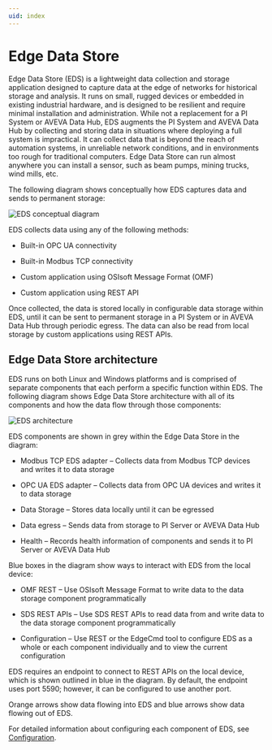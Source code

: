 ```yaml
---
uid: index
---
```


# Edge Data Store

Edge Data Store (EDS) is a lightweight data collection and storage application designed to capture data at the edge of networks for historical storage and analysis. It runs on small, rugged devices or embedded in existing industrial hardware, and is designed to be resilient and require minimal installation and administration. While not a replacement for a PI System or AVEVA Data Hub, EDS augments the PI System and AVEVA Data Hub by collecting and storing data in situations where deploying a full system is impractical. It can collect data that is beyond the reach of automation systems, in unreliable network conditions, and in environments too rough for traditional computers. Edge Data Store can run almost anywhere you can install a sensor, such as beam pumps, mining trucks, wind mills, etc.

The following diagram shows conceptually how EDS captures data and sends to permanent storage:

![EDS conceptual diagram](https://osisoft.github.io/Edge-Data-Store-Docs/content/images/EDSConceptualDiag.jpg "EDS conceptual diagram")

EDS collects data using any of the following methods:

* Built-in OPC UA connectivity

* Built-in Modbus TCP connectivity

* Custom application using OSIsoft Message Format (OMF)

* Custom application using REST API

Once collected, the data is stored locally in configurable data storage within EDS, until it can be sent to permanent storage in a PI System or in AVEVA Data Hub through periodic egress. The data can also be read from local storage by custom applications using REST APIs.

## Edge Data Store architecture

EDS runs on both Linux and Windows platforms and is comprised of separate components that each perform a specific function within EDS. The following diagram shows Edge Data Store architecture with all of its components and how the data flow through those components:

![EDS architecture](https://osisoft.github.io/Edge-Data-Store-Docs/content/images/EDSArchitecturalDiag.jpg "EDS architecture")

EDS components are shown in grey within the Edge Data Store in the diagram:

* Modbus TCP EDS adapter – Collects data from Modbus TCP devices and writes it to data storage

* OPC UA EDS adapter – Collects data from OPC UA devices and writes it to data storage

* Data Storage – Stores data locally until it can be egressed

* Data egress – Sends data from storage to PI Server or AVEVA Data Hub

* Health – Records health information of components and sends it to PI Server or AVEVA Data Hub

Blue boxes in the diagram show ways to interact with EDS from the local device:

* OMF REST – Use OSIsoft Message Format to write data to the data storage component programmatically

* SDS REST APIs – Use SDS REST APIs to read data from and write data to the data storage component programmatically

* Configuration – Use REST or the EdgeCmd tool to configure EDS as a whole or each component individually and to view the current configuration

EDS requires an endpoint to connect to REST APIs on the local device, which is shown outlined in blue in the diagram. By default, the endpoint uses port 5590; however, it can be configured to use another port.

Orange arrows show data flowing into EDS and blue arrows show data flowing out of EDS.

For detailed information about configuring each component of EDS, see [Configuration](xref:Configuration).

<!--
# OSIsoft Edge Data Store

=======

- [Overview](xref:EdgeDataStoreOverview)
  - [Design considerations](xref:scalePerformance)
  - [Performance](xref:Performance)
  - [Security](xref:security)
- [Quick start guides](xref:QuickStartGuides)
  - [OPC UA EDS adapter quick start](xref:opcUaQuickStart)
  - [Modbus TCP adapter quick start](xref:modbusQuickStart)
  - [OMF quick start](xref:omfQuickStart)
  - [AVEVA Data Hub egress quick start](xref:ocsEgressQuickStart)
  - [PI egress quick start](xref:piEgressQuickStart)
  - [SDS Read/Write quick start](xref:sdsQuickStart)
  - [Command line quick start - Linux](xref:commandLineLinuxQuickStart)
  - [Command line quick start - Windows](xref:commandLineWindowsQuickStart)
- [Installation](xref:installationOverview)
  - [System requirements](xref:SystemRequirements)
    - [Linux and Windows platform differences](xref:linuxWindows)
  - [Install Edge Data Store](xref:InstallEdgeDataStore)
    - [Docker](xref:edgeDocker)
  - [Verify installation](xref:VerifyInstallation)
  - [Uninstall Edge Data Store](xref:UninstallEdgeDataStore)
- [Configuration](xref:Configuration)
  - [Configuration tools](xref:ConfigurationTools)
  - [System configuration](xref:SystemConfiguration)
    - [System components configuration](xref:SystemComponentsConfiguration)
    - [System port configuration](xref:SystemPortConfiguration)
    - [Edge Data Store configuration](xref:EdgeDataStoreConfiguration)
  - [Data ingress configuration](xref:EDSDataIngress)
    - [OPC UA EDS adapter](xref:opcUaOverview)
      - [Supported features](xref:SupportedFeaturesOPCUA)
      - [Principles of operation](xref:PrinciplesOfOperationOPCUA)
      - [Data source configuration](xref:OPCUADataSourceConfiguration)
      - [Data selection configuration](xref:OPCUADataSelectionConfiguration)
      - [Adapter security](xref:OPCUAAdapterSecurityConfiguration)
    - [Modbus TCP EDS adapter](xref:modbusOverview)
      - [Supported features](xref:SupportedFeaturesModbus)
      - [Principles of operation](xref:PrinciplesOfOperationModbus)
      - [Data source configuration](xref:ModbusTCPDataSourceConfiguration)
      - [Data selection configuration](xref:ModbusTCPDataSelectionConfiguration)
    - [OSIsoft Message Format (OMF)](xref:omfOverview)
  - [Storage](xref:storage)
    - [Storage runtime configuration](xref:storageruntime)
  - [Data egress configuration](xref:egress)
    - [Prepare egress destinations](xref:PrepareEgressDestinations)
    - [Egress execution details](xref:EgressExecutionDetails)
  - [Diagnostics configuration](xref:EdgeDataStoreDiagnostics)
  - [Health endpoints configuration](xref:HealthEndpointsConfiguration)
  - [Logging configuration](xref:LoggingConfig)
- [Administration](xref:EdgeDataStoreAdministration)
  - [Retrieve product version information](xref:RetrieveProductVersionInformation)
  - [Reset Edge Data Store](xref:ResetEdgeDataStore)
  - [Reset the Storage component](xref:ResetTheStorageComponent)
  - [Stop and start an EDS adapter](xref:StopAndStartAnEDSAdapter)
- [Troubleshoot Edge Data Store](xref:troubleShooting)
  - [Disaster recovery](xref:disasterRecovery)
- [Reference](xref:Reference)
  - [Sequential Data Store (SDS)](xref:sdsOverview)
    - [Types](xref:sdsTypes)
    - [Streams](xref:sdsStreams)
    - [Stream views](xref:sdsStreamViews)
    - [Indexes](xref:sdsIndexes)
    - [Read Data](xref:sdsReadingData)
      - [API calls for reading data](xref:sdsReadingDataApi)
      - [Filter expressions](xref:sdsFilterExpressions)
      - [Table format](xref:sdsTableFormat)
    - [Write data](xref:sdsWritingData)
      - [Response format](xref:ResponseFormatWriteAPIs)
      - [API calls for writing data](xref:sdsWritingDataApi)
    - [Units of measure](xref:unitsOfMeasure)
    - [Compression](xref:sdsCompression)
    - [Searching](xref:sdsSearching)
  - [EdgeCmd commands](xref:EdgecmdCommands)
  - [Release notes](xref:releaseNotes)
  - [Technical support and feedback](xref:Feedback)
-->
